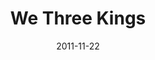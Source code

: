 ---
layout: music 
title: "We Three Kings"
date: 2011-11-22 
description: "Original music from Awaited&#58; A Christmas Show."
audio: "http://s3.amazonaws.com/crossroads-media/music/audio/05%20We%20Three%20Kings.mp3"
audio-duration: "05:01"
tag: 
 - awaited
src: "http://s3.amazonaws.com/crossroads-media/images/DefaultVideoImage.jpg"
---